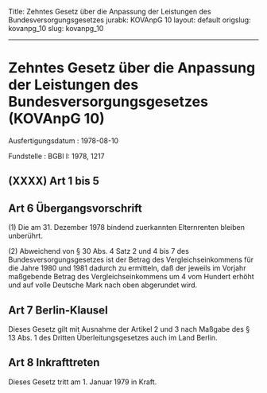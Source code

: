 Title: Zehntes Gesetz über die Anpassung der Leistungen des Bundesversorgungsgesetzes
jurabk: KOVAnpG 10
layout: default
origslug: kovanpg_10
slug: kovanpg_10

---

# Zehntes Gesetz über die Anpassung der Leistungen des Bundesversorgungsgesetzes (KOVAnpG 10)

Ausfertigungsdatum
:   1978-08-10

Fundstelle
:   BGBl I: 1978, 1217



## (XXXX) Art 1 bis 5



## Art 6 Übergangsvorschrift

(1) Die am 31. Dezember 1978 bindend zuerkannten Elternrenten bleiben
unberührt.

(2) Abweichend von § 30 Abs. 4 Satz 2 und 4 bis 7 des
Bundesversorgungsgesetzes ist der Betrag des Vergleichseinkommens für
die Jahre 1980 und 1981 dadurch zu ermitteln, daß der jeweils im
Vorjahr maßgebende Betrag des Vergleichseinkommens um 4 vom Hundert
erhöht und auf volle Deutsche Mark nach oben abgerundet wird.


## Art 7 Berlin-Klausel

Dieses Gesetz gilt mit Ausnahme der Artikel 2 und 3 nach Maßgabe des §
13 Abs. 1 des Dritten Überleitungsgesetzes auch im Land Berlin.


## Art 8 Inkrafttreten

Dieses Gesetz tritt am 1. Januar 1979 in Kraft.

